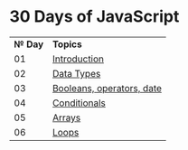 # 30 Days of JavaScript

<table>
  <tr>
    <td><b>№ Day</b></td>
    <td><b>Topics</b></td>
  </tr>
  
  <tr>
    <td>01</td>
    <td><a href="/01_Day_Introduction">Introduction</a></td>
  </tr>
  
  <tr>
    <td>02</td>
    <td><a href="/02_Day_Data_types">Data Types</a></td>
  </tr>
  
  <tr>
    <td>03</td>
    <td><a href="/03_Day_Booleans_Operators_Date">Booleans, operators, date</a></td>
  </tr>
  
  <tr>
    <td>04</td>
    <td><a href="/04_Day_Conditionals">Conditionals</a></td>
  </tr>
  
  <tr>
    <td>05</td>
    <td><a href="/05_Day_Array">Arrays</a></td>
  </tr>
  
  <tr>
    <td>06</td>
    <td><a href="/06_Day_Loops">Loops</a></td>
  </tr>
</table>
